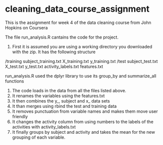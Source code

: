 # cleaning_data_course_assignment
This is the assignment for week 4 of the data cleaning course from John Hopkins on Coursera

The file run_analysis.R cantains the code for the project.

1. First it is assumed you are using a working directory you downloaded with the zip. It has the following structure

/training
  subject_training.txt
  X_training.txt
  y_training.txt
/test
  subject_test.txt
  X_test.txt
  y_test.txt
activity_labels.txt
features.txt

run_analysis.R used the dplyr library to use its group_by and summarize_all functions

1. The code loads in the data from all the files listed above.
2. It renames the variables using the features.txt
3. It then combines the y_, subject and x_ data sets
4. It than merges using rbind the test and training data
5. It removes punctuation from variable names and makes them move user friendly
6. It changes the activity column from using numbers to the labels of the activities with activity_labels.txt
7. It finally groups by subject and activity and takes the mean for the new grouping of each variable.




